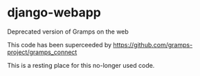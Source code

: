 # django-webapp
Deprecated version of Gramps on the web

This code has been superceeded by https://github.com/gramps-project/gramps_connect

This is a resting place for this no-longer used code.
